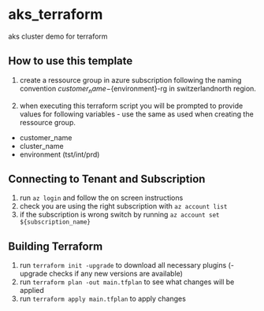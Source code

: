 # aks_terraform
aks cluster demo for terraform

## How to use this template
1. create a ressource group in azure subscription following the naming convention ${customer_name}-${environment}-rg in switzerlandnorth region.

2. when executing this terraform script you will be prompted to provide values for following variables - use the same as used when creating the ressource group.
- customer_name
- cluster_name 
- environment (tst/int/prd)

## Connecting to Tenant and Subscription
1. run ```az login``` and follow the on screen instructions
2. check you are using the right subscription with ```az account list```
3. if the subscription is wrong switch by running ```az account set ${subscription_name}```

## Building Terraform
1. run ```terraform init -upgrade``` to download all necessary plugins (-upgrade checks if any new versions are available)
2. run ```terraform plan -out main.tfplan``` to see what changes will be applied
3. run ```terraform apply main.tfplan``` to apply changes